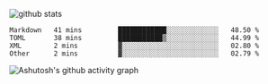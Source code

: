 ![github stats](https://github-readme-stats.vercel.app/api?username=iuvhub&show_icons=true)
<!--START_SECTION:waka-->
```text
Markdown   41 mins         ████████████░░░░░░░░░░░░░   48.50 % 
TOML       38 mins         ███████████▒░░░░░░░░░░░░░   44.99 % 
XML        2 mins          ▓░░░░░░░░░░░░░░░░░░░░░░░░   02.80 % 
Other      2 mins          ▓░░░░░░░░░░░░░░░░░░░░░░░░   02.79 % 
```
<!--END_SECTION:waka-->
![Ashutosh's github activity graph](https://activity-graph.herokuapp.com/graph?username=iuvhub&theme=react-dark)
